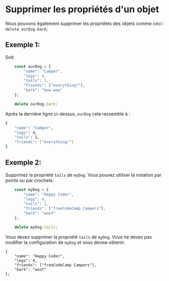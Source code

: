 # Supprimer les propriétés d'un objet

Nous pouvons également supprimer les propriétés des objets comme ceci : `delete ourDog.bark`;

## Exemple 1:
Soit: 

```js
    const ourDog = {
        "name": "Camper",
        "legs": 4,
        "tails": 1,
        "friends": ["everything!"],
        "bark": "bow-wow"
    };

    delete ourDog.bark;
```
Après la dernière ligne ci-dessus, `ourDog` cela ressemble à :

```bash
{
    "name": "Camper",
    "legs": 4,
    "tails": 1,
    "friends": ["everything!"]
}
```

## Exemple 2:
Supprimez la propriété `tails` de `myDog`. Vous pouvez utiliser la notation par points ou par crochets.

```js
    const myDog = {
        "name": "Happy Coder",
        "legs": 4,
        "tails": 1,
        "friends": ["freeCodeCamp Campers"],
        "bark": "woof"
    };

    delete myDog.tails;
```

Vous devez supprimer la propriété `tails` de `myDog`.
Vous ne devez pas modifier la configuration de `myDog` et vous devew obtenir:
```
{
    "name": "Happy Coder",
    "legs": 4,
    "friends": ["freeCodeCamp Campers"],
    "bark": "woof"
};
```

